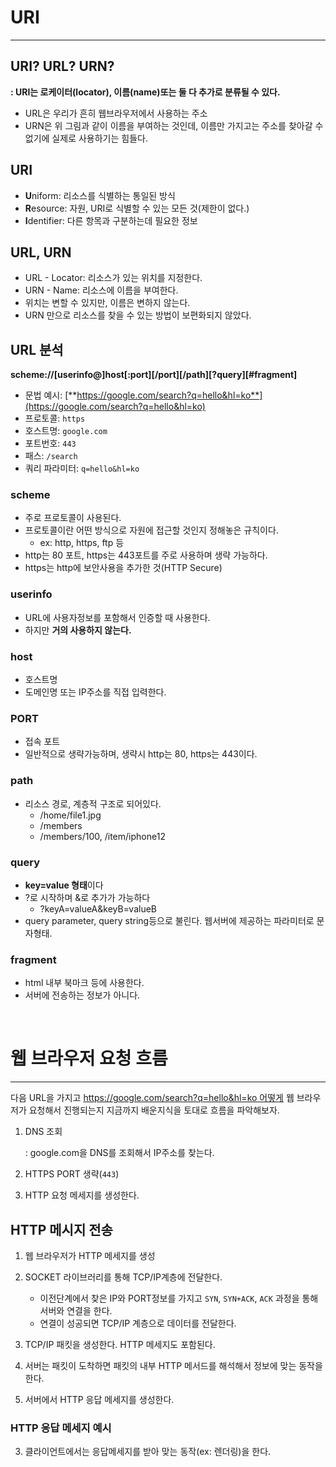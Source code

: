 # URI

---

## URI? URL? URN?

**: URI는 로케이터(locator), 이름(name)또는 둘 다 추가로 분류될 수 있다.**

- URL은 우리가 흔히 웹브라우저에서 사용하는 주소
- URN은 위 그림과 같이 이름을 부여하는 것인데, 이름만 가지고는 주소를 찾아갈 수 없기에 실제로 사용하기는 힘들다.

## URI

- **U**niform: 리소스를 식별하는 통일된 방식
- **R**esource: 자원, URI로 식별할 수 있는 모든 것(제한이 없다.)
- **I**dentifier: 다른 항목과 구분하는데 필요한 정보

## URL, URN

- URL - Locator: 리소스가 있는 위치를 지정한다.
- URN - Name: 리소스에 이름을 부여한다.
- 위치는 변할 수 있지만, 이름은 변하지 않는다.
- URN 만으로 리소스를 찾을 수 있는 방법이 보편화되지 않았다.

## URL 분석

**scheme://[userinfo@]host[:port][/port][/path][?query][#fragment]**

- 문법 예시: [**https://google.com/search?q=hello&hl=ko**](https://google.com/search?q=hello&hl=ko)
- 프로토콜: `https`
- 호스트명: `google.com`
- 포트번호: `443`
- 패스: `/search`
- 쿼리 파라미터: `q=hello&hl=ko`

### scheme

- 주로 프로토콜이 사용된다.
- 프로토콜이란 어떤 방식으로 자원에 접근할 것인지 정해놓은 규칙이다.
  - ex: http, https, ftp 등
- http는 80 포트, https는 443포트를 주로 사용하며 생략 가능하다.
- https는 http에 보안사용을 추가한 것(HTTP Secure)

### userinfo

- URL에 사용자정보를 포함해서 인증할 때 사용한다.
- 하지만 **거의 사용하지 않는다.**

### host

- 호스트명
- 도메인명 또는 IP주소를 직접 입력한다.

### PORT

- 접속 포트
- 일반적으로 생략가능하며, 생략시 http는 80, https는 443이다.

### path

- 리소스 경로, 계층적 구조로 되어있다.
  - /home/file1.jpg
  - /members
  - /members/100, /item/iphone12

### query

- **key=value 형태**이다
- ?로 시작하며 &로 추가가 가능하다
  - ?keyA=valueA&keyB=valueB
- query parameter, query string등으로 불린다. 웹서버에 제공하는 파라미터로 문자형태.

### fragment

- html 내부 북마크 등에 사용한다.
- 서버에 전송하는 정보가 아니다.

</br>

# 웹 브라우저 요청 흐름

---

다음 URL을 가지고 https://google.com/search?q=hello&hl=ko 어떻게 웹 브라우저가 요청해서 진행되는지 지금까지 배운지식을 토대로 흐름을 파악해보자.

1. DNS 조회

   : google.com을 DNS를 조회해서 IP주소를 찾는다.

2. HTTPS PORT 생략(`443`)
3. HTTP 요청 메세지를 생성한다.

## HTTP 메시지 전송

1. 웹 브라우저가 HTTP 메세지를 생성
2. SOCKET 라이브러리를 통해 TCP/IP계층에 전달한다.
   - 이전단계에서 찾은 IP와 PORT정보를 가지고 `SYN`, `SYN+ACK`, `ACK` 과정을 통해 서버와 연결을 한다.
   - 연결이 성공되면 TCP/IP 계층으로 데이터를 전달한다.
3. TCP/IP 패킷을 생성한다. HTTP 메세지도 포함된다.

4. 서버는 패킷이 도착하면 패킷의 내부 HTTP 메서드를 해석해서 정보에 맞는 동작을 한다.
5. 서버에서 HTTP 응답 메세지를 생성한다.

### HTTP 응답 메세지 예시

3. 클라이언트에서는 응답메세지를 받아 맞는 동작(ex: 렌더링)을 한다.
